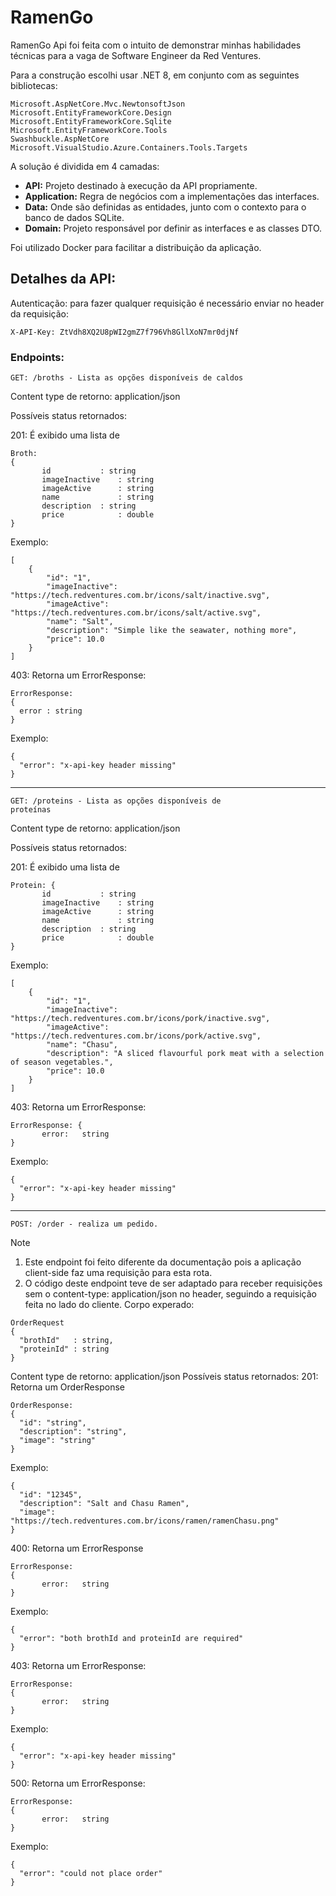 # RamenGo

 RamenGo Api foi feita com o intuito de demonstrar minhas habilidades técnicas para a vaga de Software Engineer da Red Ventures.
 
 Para a construção escolhi usar .NET 8, em conjunto com as seguintes bibliotecas: 
 ```
 Microsoft.AspNetCore.Mvc.NewtonsoftJson
 Microsoft.EntityFrameworkCore.Design
 Microsoft.EntityFrameworkCore.Sqlite
 Microsoft.EntityFrameworkCore.Tools
 Swashbuckle.AspNetCore
 Microsoft.VisualStudio.Azure.Containers.Tools.Targets
```
 A solução é dividida em 4 camadas: 
 * **API:** Projeto destinado à execução da API propriamente.
 * **Application:** Regra de negócios com a implementações das interfaces.
 * **Data:** Onde são definidas as entidades, junto com o contexto para o banco de dados SQLite.
 * **Domain:** Projeto responsável por definir as interfaces e as classes DTO.

 Foi utilizado Docker para facilitar a distribuição da aplicação.

Detalhes da API: 
----------------------------------------------------------------------------------------------------------
Autenticação: para fazer qualquer requisição é necessário enviar no header da requisição:
```
X-API-Key: ZtVdh8XQ2U8pWI2gmZ7f796Vh8GllXoN7mr0djNf
```
### Endpoints: 
<code>GET: /broths - Lista as opções disponíveis de caldos</code>

Content type de retorno: application/json

Possíveis status retornados: 

201: É exibido uma lista de 
```
Broth:
{
       id	        : string
       imageInactive 	: string
       imageActive      : string
       name             : string
       description	: string
       price            : double
}
```
Exemplo: 
```
[
    {
        "id": "1",
        "imageInactive": "https://tech.redventures.com.br/icons/salt/inactive.svg",
        "imageActive": "https://tech.redventures.com.br/icons/salt/active.svg",
        "name": "Salt",
        "description": "Simple like the seawater, nothing more",
        "price": 10.0
    }
]
```
403: Retorna um ErrorResponse: 
```
ErrorResponse:
{
  error : string
}
```
Exemplo: 
```
{
  "error": "x-api-key header missing"
}
```
----------------------------------------------------------------------------------------------------------
<code>GET: /proteins - Lista as opções disponíveis de proteínas</code>

Content type de retorno: application/json

Possíveis status retornados: 

201: É exibido uma lista de 
```
Protein: {
       id	        : string
       imageInactive 	: string
       imageActive      : string
       name             : string
       description	: string
       price            : double
}
```
Exemplo: 
```
[
    {
        "id": "1",
        "imageInactive": "https://tech.redventures.com.br/icons/pork/inactive.svg",
        "imageActive": "https://tech.redventures.com.br/icons/pork/active.svg",
        "name": "Chasu",
        "description": "A sliced flavourful pork meat with a selection of season vegetables.",
        "price": 10.0
    }
]
```
403: Retorna um ErrorResponse: 
```
ErrorResponse: {
       error:	string
}
```
Exemplo: 
```
{
  "error": "x-api-key header missing"
}
```
----------------------------------------------------------------------------------------------------------
<code>POST: /order - realiza um pedido.</code>
> [!NOTE]
>1. Este endpoint foi feito diferente da documentação pois a aplicação client-side faz uma requisição para esta rota.
>2. O código deste endpoint teve de ser adaptado para receber requisições sem o content-type: application/json no header, seguindo a requisição feita no lado do cliente.
Corpo experado:
```
OrderRequest
{
  "brothId"   : string,
  "proteinId" : string
}
```
Content type de retorno: application/json
Possíveis status retornados:
201: Retorna um OrderResponse
```
OrderResponse:
{
  "id": "string",
  "description": "string",
  "image": "string"
}
```
Exemplo: 
```
{
  "id": "12345",
  "description": "Salt and Chasu Ramen",
  "image": "https://tech.redventures.com.br/icons/ramen/ramenChasu.png"
}
```

400: Retorna um ErrorResponse
```
ErrorResponse:
{
       error:	string
}
```
Exemplo: 
```
{
  "error": "both brothId and proteinId are required"
}
```
403: Retorna um ErrorResponse: 
```
ErrorResponse:
{
       error:	string
}
```
Exemplo: 
```
{
  "error": "x-api-key header missing"
}
```

500: Retorna um ErrorResponse: 
```
ErrorResponse:
{
       error:	string
}
```
Exemplo: 
```
{
  "error": "could not place order"
}
```
